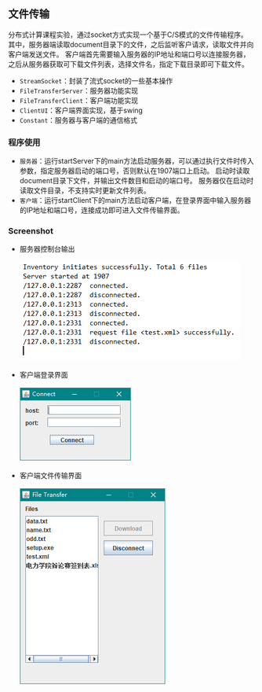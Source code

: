 ## 文件传输
分布式计算课程实验，通过socket方式实现一个基于C/S模式的文件传输程序。
其中，服务器端读取document目录下的文件，之后监听客户请求，读取文件并向客户端发送文件。
客户端首先需要输入服务器的IP地址和端口号以连接服务器，之后从服务器获取可下载文件列表，选择文件名，指定下载目录即可下载文件。
* `StreamSocket`：封装了流式socket的一些基本操作
* `FileTransferServer`：服务器功能实现
* `FileTransferClient`：客户端功能实现
* `ClientUI`：客户端界面实现，基于swing
* `Constant`：服务器与客户端的通信格式
### 程序使用
* `服务器`：运行startServer下的main方法启动服务器，可以通过执行文件时传入参数，指定服务器启动的端口号，否则默认在1907端口上启动。
启动时读取document目录下文件，并输出文件数目和启动的端口号。
服务器仅在启动时读取文件目录，不支持实时更新文件列表。
* `客户端`：运行startClient下的main方法启动客户端，在登录界面中输入服务器的IP地址和端口号，连接成功即可进入文件传输界面。
### Screenshot
* 服务器控制台输出</br></br> ![](https://github.com/jaychunkid/File-Transfer/raw/master/screenshot/server.PNG) </br></br>
* 客户端登录界面</br></br> ![](https://github.com/jaychunkid/File-Transfer/raw/master/screenshot/client1.PNG) </br></br>
* 客户端文件传输界面</br></br> ![](https://github.com/jaychunkid/File-Transfer/raw/master/screenshot/client2.PNG) </br></br>
